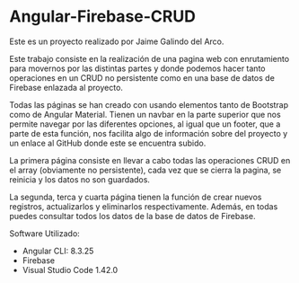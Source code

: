 # Angular-Firebase-CRUD
Este es un proyecto realizado por Jaime Galindo del Arco.

Este trabajo consiste en la realización de una pagina web con enrutamiento para movernos por las distintas partes y donde podemos hacer tanto operaciones en un CRUD no persistente como en una base de datos de Firebase enlazada al proyecto.

Todas las páginas se han creado con usando elementos tanto de Bootstrap como de Angular Material. Tienen un navbar en la parte superior que nos permite navegar por las diferentes opciones, al igual que un footer, que a parte de esta función, nos facilita algo de información sobre del proyecto y un enlace al GitHub donde este se encuentra subido.

La primera página consiste en llevar a cabo todas las operaciones CRUD en el array (obviamente no persistente), cada vez que se cierra la pagina, se reinicia y los datos no son guardados.

La segunda, terca y cuarta página tienen la función de crear nuevos registros, actualizarlos y eliminarlos respectivamente. Además, en todas puedes consultar todos los datos de la base de datos de Firebase.

Software Utilizado:
- Angular CLI: 8.3.25
- Firebase
- Visual Studio Code 1.42.0
